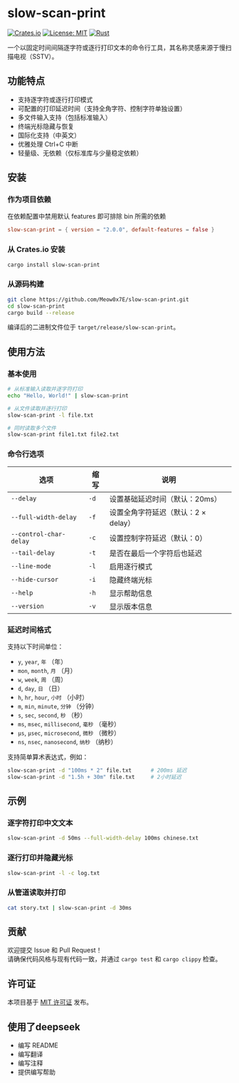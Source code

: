# slow-scan-print

[![Crates.io](https://img.shields.io/crates/v/slow-scan-print)](https://crates.io/crates/slow-scan-print)
[![License: MIT](https://img.shields.io/badge/License-MIT-blue)](https://opensource.org/licenses/MIT)
[![Rust](https://img.shields.io/badge/Rust-2024-orange)](https://www.rust-lang.org/)

一个以固定时间间隔逐字符或逐行打印文本的命令行工具，其名称灵感来源于慢扫描电视（SSTV）。

## 功能特点

- 支持逐字符或逐行打印模式
- 可配置的打印延迟时间（支持全角字符、控制字符单独设置）
- 多文件输入支持（包括标准输入）
- 终端光标隐藏与恢复
- 国际化支持（中英文）
- 优雅处理 Ctrl+C 中断
- 轻量级、无依赖（仅标准库与少量稳定依赖）

## 安装

### 作为项目依赖

在依赖配置中禁用默认 features 即可排除 bin 所需的依赖

```toml
slow-scan-print = { version = "2.0.0", default-features = false }
```

### 从 Crates.io 安装

```bash
cargo install slow-scan-print
```

### 从源码构建

```bash
git clone https://github.com/Meow0x7E/slow-scan-print.git
cd slow-scan-print
cargo build --release
```

编译后的二进制文件位于 `target/release/slow-scan-print`。

## 使用方法

### 基本使用

```bash
# 从标准输入读取并逐字符打印
echo "Hello, World!" | slow-scan-print

# 从文件读取并逐行打印
slow-scan-print -l file.txt

# 同时读取多个文件
slow-scan-print file1.txt file2.txt
```

### 命令行选项

| 选项                   | 缩写 | 说明                                |
| ---------------------- | ---- | ----------------------------------- |
| `--delay`              | `-d` | 设置基础延迟时间（默认：20ms）      |
| `--full-width-delay`   | `-f` | 设置全角字符延迟（默认：2 × delay） |
| `--control-char-delay` | `-c` | 设置控制字符延迟（默认：0）         |
| `--tail-delay`         | `-t` | 是否在最后一个字符后也延迟          |
| `--line-mode`          | `-l` | 启用逐行模式                        |
| `--hide-cursor`        | `-i` | 隐藏终端光标                        |
| `--help`               | `-h` | 显示帮助信息                        |
| `--version`            | `-v` | 显示版本信息                        |

### 延迟时间格式

支持以下时间单位：

- `y`, `year`, `年` （年）
- `mon`, `month`, `月` （月）
- `w`, `week`, `周` （周）
- `d`, `day`, `日` （日）
- `h`, `hr`, `hour`, `小时` （小时）
- `m`, `min`, `minute`, `分钟` （分钟）
- `s`, `sec`, `second`, `秒` （秒）
- `ms`, `msec`, `millisecond`, `毫秒` （毫秒）
- `µs`, `µsec`, `microsecond`, `微秒` （微秒）
- `ns`, `nsec`, `nanosecond`, `纳秒` （纳秒）

支持简单算术表达式，例如：

```bash
slow-scan-print -d "100ms * 2" file.txt      # 200ms 延迟
slow-scan-print -d "1.5h + 30m" file.txt     # 2小时延迟
```

## 示例

### 逐字符打印中文文本

```bash
slow-scan-print -d 50ms --full-width-delay 100ms chinese.txt
```

### 逐行打印并隐藏光标

```bash
slow-scan-print -l -c log.txt
```

### 从管道读取并打印

```bash
cat story.txt | slow-scan-print -d 30ms
```

## 贡献

欢迎提交 Issue 和 Pull Request！  
请确保代码风格与现有代码一致，并通过 `cargo test` 和 `cargo clippy` 检查。

## 许可证

本项目基于 [MIT 许可证](LICENSE) 发布。

## 使用了deepseek

- 编写 README
- 编写翻译
- 编写注释
- 提供编写帮助

